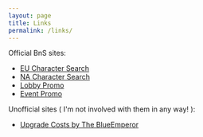 ```yaml
---
layout: page
title: Links
permalink: /links/
---
```


Official BnS sites:

* [EU Character Search](http://eu-bns.ncsoft.com/ingame/bs/character/search/info)
* [NA Character Search](http://na-bns.ncsoft.com/ingame/bs/character/search/info)
* [Lobby Promo](http://www.bladeandsoul.com/eu/client/lobby-promo/)
* [Event Promo](http://www.bladeandsoul.com/eu/client/event-promo/)


Unofficial sites ( I'm not involved with them in any way! ):

* [Upgrade Costs by The BlueEmperor](https://docs.google.com/spreadsheets/d/1U0cqRIxNefzkd30VmVI-zFhe3fpBHgq7aIy3vHO6ZTQ/)
